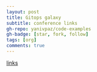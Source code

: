 ```yaml
---
layout: post
title: Gitops galaxy
subtitle: conference links
gh-repo: yanivpaz/code-examples
gh-badge: [star, fork, follow]
tags: [org]
comments: true
---
```


[links](https://www.youtube.com/playlist?list=PLbMP1JcGBmSGKO8UreWpOBOhCqilejhtd) 
